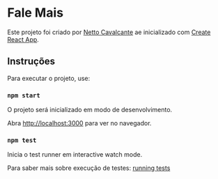 # Fale Mais

Este projeto foi criado por [Netto Cavalcante](mailto:frcnetto@gmail.com) ae inicializado com [Create React App](https://github.com/facebook/create-react-app).

## Instruções

Para executar o projeto, use:

### `npm start`

O projeto será inicializado em modo de desenvolvimento.<br>

Abra [http://localhost:3000](http://localhost:3000) para ver no navegador.

### `npm test`

Inicia o test runner em interactive watch mode.<br>

Para saber mais sobre execução de testes: [running tests](https://facebook.github.io/create-react-app/docs/running-tests)

